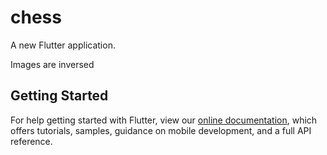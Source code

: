 # chess

A new Flutter application.

Images are inversed

## Getting Started

For help getting started with Flutter, view our
[online documentation](https://flutter.dev/docs), which offers tutorials,
samples, guidance on mobile development, and a full API reference.

